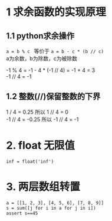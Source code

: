 # 1 求余函数的实现原理
## 1.1 python求余操作
`a = b % c ` 等价于 `a = b - c * (b // c)`  
a为余数，b为除数，c为被除数

-1 % 4 = -1 - 4 * (-1 // 4) = -1 + 4 = 3  
-1 // 4 = -1

## 1.2 整数(//)保留整数的下界
1 / 4 = 0.25 所以 1 // 4 = 0  
-1 // 4 = -0.25 所以 -1 // 4 = -1

# 2. float 无限值
```
inf = float('inf')
```
# 3. 两层数组转置
```
a = [[1, 2, 3], [4, 5, 6], [7, 8, 9]]
s = sum([j for i in a for j in i])
assert s==45
```
